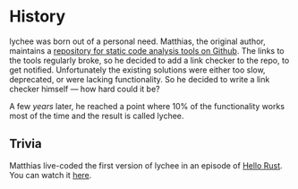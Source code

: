 # History

lychee was born out of a personal need. Matthias, the original author, maintains
a [repository for static code analysis tools on
Github](https://github.com/analysis-tools-dev/static-analysis). The links to the
tools regularly broke, so he decided to add a link checker to the repo, to get
notified. Unfortunately the existing solutions were either too slow, deprecated,
or were lacking functionality. So he decided to write a link checker himself
&mdash; how hard could it be?

A few _years_ later, he reached a point where 10% of the functionality works
most of the time and the result is called lychee.

## Trivia

Matthias live-coded the first version of lychee in an episode of [Hello Rust][hello-rust].
You can watch it [here](https://hello-rust.show/10/).

[hello-rust]: https://hello-rust.show/
